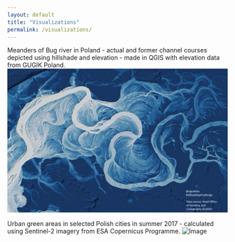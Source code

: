 ```yaml
---
layout: default
title: "Visualizations"
permalink: /visualizations/
---
```


Meanders of Bug river in Poland - actual and former channel courses depicted using hillshade and elevation  - made in QGIS with elevation data from 
GUGIK Poland.
![Image](FEdVc9gXwAMNzkY.jpg)

Urban green areas in selected Polish cities in summer 2017 - calculated using Sentinel-2 imagery from ESA Copernicus Programme.
![Image](6757773_266921627176591_664760967868165779_o.jpg)
